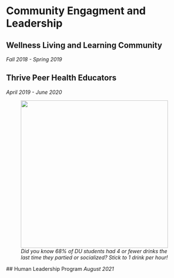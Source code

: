 # Community Engagment and Leadership
## Wellness Living and Learning Community
<i>Fall 2018 - Spring 2019</i>
## Thrive Peer Health Educators
<i>April 2019 - June 2020</i>
<br>
<figure>
  <img src="https://user-images.githubusercontent.com/91146906/151018455-c85f1384-062c-466b-ac52-d338eb03a261.jpg" height="400"/>
  <figurecaption><i>Did you know 68% of DU students had 4 or fewer drinks the last time they partied or socialized? Stick to 1 drink per hour!</i></figurecaption>
</figure>
## Human Leadership Program
<i>August 2021</i>
